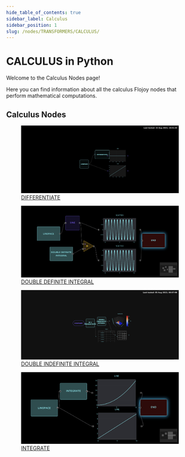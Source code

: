 ```yaml
---
hide_table_of_contents: true
sidebar_label: Calculus
sidebar_position: 1
slug: /nodes/TRANSFORMERS/CALCULUS/
---
```


# CALCULUS in Python

Welcome to the Calculus Nodes page!

Here you can find information about all the calculus Flojoy nodes that perform mathematical computations.

## Calculus Nodes

<div className="flex flex-wrap" style={{ marginLeft: "-55px" }}>

<div className="p-4">
<a href="/nodes/TRANSFORMERS/CALCULUS/DIFFERENTIATE/">
<figure style={{ width: "200px", height: "200px", objectFit: "scale-down", marginRight: "15px" }}>
<img src="https://raw.githubusercontent.com/flojoy-ai/docs/main/docs/nodes/TRANSFORMERS/CALCULUS/DIFFERENTIATE/examples/EX1/output.jpeg" style={{ width: "200px", height: "200px", objectFit: "scale-down", marginRight: "15px" }} />
<figcaption>DIFFERENTIATE</figcaption>
</figure>
</a></div>

<div className="p-4">
<a href="/nodes/TRANSFORMERS/CALCULUS/DOUBLE_DEFINITE_INTEGRAL/">
<figure style={{ width: "200px", height: "200px", objectFit: "scale-down", marginRight: "15px" }}>
<img src="https://raw.githubusercontent.com/flojoy-ai/docs/main/docs/nodes/TRANSFORMERS/CALCULUS/DOUBLE_DEFINITE_INTEGRAL/examples/EX1/output.jpeg" style={{ width: "200px", height: "200px", objectFit: "scale-down", marginRight: "15px" }} />
<figcaption>DOUBLE DEFINITE INTEGRAL</figcaption>
</figure>
</a></div>

<div className="p-4">
<a href="/nodes/TRANSFORMERS/CALCULUS/DOUBLE_INDEFINITE_INTEGRAL/">
<figure style={{ width: "200px", height: "200px", objectFit: "scale-down", marginRight: "15px" }}>
<img src="https://raw.githubusercontent.com/flojoy-ai/docs/main/docs/nodes/TRANSFORMERS/CALCULUS/DOUBLE_INDEFINITE_INTEGRAL/examples/EX1/output.jpeg" style={{ width: "200px", height: "200px", objectFit: "scale-down", marginRight: "15px" }} />
<figcaption>DOUBLE INDEFINITE INTEGRAL</figcaption>
</figure>
</a></div>

<div className="p-4">
<a href="/nodes/TRANSFORMERS/CALCULUS/INTEGRATE/">
<figure style={{ width: "200px", height: "200px", objectFit: "scale-down", marginRight: "15px" }}>
<img src="https://raw.githubusercontent.com/flojoy-ai/docs/main/docs/nodes/TRANSFORMERS/CALCULUS/INTEGRATE/examples/EX1/output.jpeg" style={{ width: "200px", height: "200px", objectFit: "scale-down", marginRight: "15px" }} />
<figcaption>INTEGRATE</figcaption>
</figure>
</a></div>

</div>
